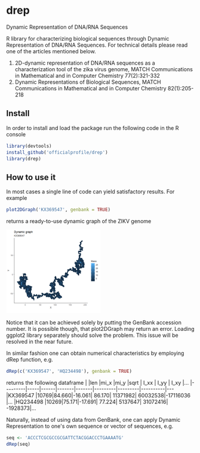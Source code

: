 # drep
Dynamic Representation of DNA/RNA Sequences

R library for characterizing biological sequences through Dynamic Representation of DNA/RNA Sequences. For technical details please read one of the articles mentioned below.

1. 2D-dynamic representation of DNA/RNA sequences as a characterization tool of the zika virus genome, MATCH Communications in Mathematical and in Computer Chemistry 77(2):321-332
2. Dynamic Representations of Biological Sequences, MATCH Communications in Mathematical and in Computer Chemistry 82(1):205-218

## Install
In order to install and load the package run the following code in the R console

```r
library(devtools)
install_github('officialprofile/drep')
library(drep)
```

## How to use it
In most cases a single line of code can yield satisfactory results. For example

```r
plot2DGraph('KX369547', genbank = TRUE)
```
returns a ready-to-use dynamic graph of the ZIKV genome

<img src="img/example1.png" width="50%" />

Notice that it can be achieved solely by putting the GenBank accession number. It is possible though, that plot2DGraph may return an error. Loading ggplot2 library separately should solve the problem. This issue will be resolved in the near future.

In similar fashion one can obtain numerical characteristics by employing dRep function, e.g.
```r
dRep(c('KX369547', 'HQ234498'), genbank = TRUE)
```
returns the following dataframe
|         |len  |mi_x  |mi_y   |sqrt   | I_xx    | I_yy    |  I_xy    |...
|---------|-----|------|-------|-------|---------|---------|----------|---
|KX369547 |10769|84.660|-16.061| 86.170| 11371982| 60032538|-17116036 |...
|HQ234498 |10269|75.171|-17.691| 77.224|  5137647| 31072416|  -1928373|...

Naturally, instead of using data from GenBank, one can apply Dynamic Representation to one's own sequence or vector of sequences, e.g.
```r
seq <- 'ACCCTCGCGCCGCGATTCTACGGACCCTGAAAATG'
dRep(seq)
```
